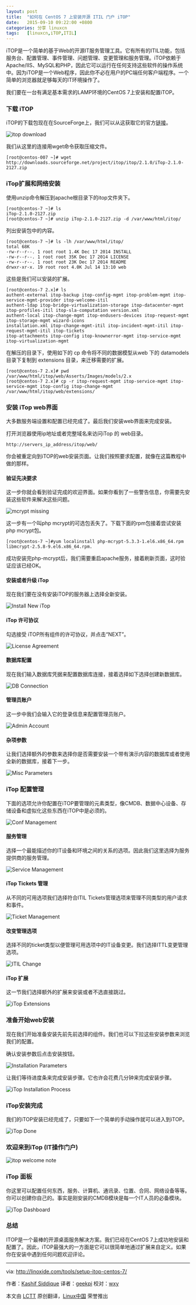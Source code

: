 ```yaml
---
layout: post
title:	"如何在 CentOS 7 上安装开源 ITIL 门户 iTOP"
date:	2015-09-10 09:22:00 +0800 
categories:	分享 linuxcn 
tags:	[linuxcn,iTOP,ITIL]
---
```



iTOP是一个简单的基于Web的开源IT服务管理工具。它有所有的ITIL功能，包括服务台、配置管理、事件管理、问题管理、变更管理和服务管理。iTOP依赖于Apache/IIS、MySQL和PHP，因此它可以运行在任何支持这些软件的操作系统中。因为iTOP是一个Web程序，因此你不必在用户的PC端任何客户端程序。一个简单的浏览器就足够每天的IT环境操作了。


我们要在一台有满足基本需求的LAMP环境的CentOS 7上安装和配置iTOP。


### 下载 iTOP


iTOP的下载包现在在SourceForge上，我们可以从这获取它的官方[链接](http://www.combodo.com/spip.php?page=rubrique&id_rubrique=8)。


![itop download](/Asserts/Images//attachment/album/201509/09/212345qzk5a2tuga3xuiic.png)


我们从这里的连接用wget命令获取压缩文件。



```
[root@centos-007 ~]# wget http://downloads.sourceforge.net/project/itop/itop/2.1.0/iTop-2.1.0-2127.zip

```

### iTop扩展和网络安装


使用unzip命令解压到apache根目录下的itop文件夹下。



```
[root@centos-7 ~]# ls
iTop-2.1.0-2127.zip
[root@centos-7 ~]# unzip iTop-2.1.0-2127.zip -d /var/www/html/itop/

```

列出安装包中的内容。



```
[root@centos-7 ~]# ls -lh /var/www/html/itop/
total 68K
-rw-r--r--. 1 root root 1.4K Dec 17 2014 INSTALL
-rw-r--r--. 1 root root 35K Dec 17 2014 LICENSE
-rw-r--r--. 1 root root 23K Dec 17 2014 README
drwxr-xr-x. 19 root root 4.0K Jul 14 13:10 web

```

这些是我们可以安装的扩展。



```
[root@centos-7 2.x]# ls
authent-external itop-backup itop-config-mgmt itop-problem-mgmt itop-service-mgmt-provider itop-welcome-itil
authent-ldap itop-bridge-virtualization-storage itop-datacenter-mgmt itop-profiles-itil itop-sla-computation version.xml
authent-local itop-change-mgmt itop-endusers-devices itop-request-mgmt itop-storage-mgmt wizard-icons
installation.xml itop-change-mgmt-itil itop-incident-mgmt-itil itop-request-mgmt-itil itop-tickets
itop-attachments itop-config itop-knownerror-mgmt itop-service-mgmt itop-virtualization-mgmt

```

在解压的目录下，使用如下的 cp 命令将不同的数据模型从web 下的 datamodels 目录下复制到 extensions 目录，来迁移需要的扩展。



```
[root@centos-7 2.x]# pwd
/var/www/html/itop/web/Asserts/Images/models/2.x
[root@centos-7 2.x]# cp -r itop-request-mgmt itop-service-mgmt itop-service-mgmt itop-config itop-change-mgmt /var/www/html/itop/web/extensions/

```

### 安装 iTop web界面


大多数服务端设置和配置已经完成了。最后我们安装web界面来完成安装。


打开浏览器使用ip地址或者完整域名来访问iTop 的 web目录。



```
http://servers_ip_address/itop/web/

```

你会被重定向到iTOP的web安装页面。让我们按照要求配置，就像在这篇教程中做的那样。


#### 验证先决要求


这一步你就会看到验证完成的欢迎界面。如果你看到了一些警告信息，你需要先安装这些软件来解决这些问题。


![mcrypt missing](/Asserts/Images//attachment/album/201509/09/212349awnntwn43bwwd0pv.png)


这一步有一个叫php mcrypt的可选包丢失了。下载下面的rpm包接着尝试安装php mcrypt包。



```
[root@centos-7 ~]#yum localinstall php-mcrypt-5.3.3-1.el6.x86_64.rpm libmcrypt-2.5.8-9.el6.x86_64.rpm.

```

成功安装完php-mcrypt后，我们需要重启apache服务，接着刷新页面，这时验证应该已经OK。


#### 安装或者升级 iTop


现在我们要在没有安装iTOP的服务器上选择全新安装。


![Install New iTop](/Asserts/Images//attachment/album/201509/09/212353idmkf4lcqyxgmfly.png)


#### iTop 许可协议


勾选接受 iTOP所有组件的许可协议，并点击“NEXT”。


![License Agreement](/Asserts/Images//attachment/album/201509/09/212355x7r9dvdf79vffj7f.png)


#### 数据库配置


现在我们输入数据库凭据来配置数据库连接，接着选择如下选择创建新数据库。


![DB Connection](/Asserts/Images//attachment/album/201509/09/212359stl2unj9nlm9etyk.png)


#### 管理员账户


这一步中我们会输入它的登录信息来配置管理员账户。


![Admin Account](/Asserts/Images//attachment/album/201509/09/212401gep4hw64fnjv4fhv.png)


#### 杂项参数


让我们选择额外的参数来选择你是否需要安装一个带有演示内容的数据库或者使用全新的数据库，接着下一步。


![Misc Parameters](/Asserts/Images//attachment/album/201509/09/212402npplsssb46b445s5.png)


### iTop 配置管理


下面的选项允许你配置在iTOP要管理的元素类型，像CMDB、数据中心设备、存储设备和虚拟化这些东西在iTOP中是必须的。


![Conf Management](/Asserts/Images//attachment/album/201509/09/212405y3adaaxjr8aalhl8.png)


#### 服务管理


选择一个最能描述你的IT设备和环境之间的关系的选项。因此我们这里选择为服务提供商的服务管理。


![Service Management](/Asserts/Images//attachment/album/201509/09/212407wb44xxxttxwlepqo.png)


#### iTop Tickets 管理


从不同的可用选项我们选择符合ITIL Tickets管理选项来管理不同类型的用户请求和事件。


![Ticket Management](/Asserts/Images//attachment/album/201509/09/212409zbv5o5bvhtbihqh5.png)


#### 改变管理选项


选择不同的ticket类型以便管理可用选项中的IT设备变更。我们选择ITTL变更管理选项。


![ITIL Change](/Asserts/Images//attachment/album/201509/09/212412dq59q8zqwq58muqq.png)


#### iTop 扩展


这一节我们选择额外的扩展来安装或者不选直接跳过。


![iTop Extensions](/Asserts/Images//attachment/album/201509/09/212416qyp3d3dtdep3p3zl.png)


### 准备开始web安装


现在我们开始准备安装先前先前选择的组件。我们也可以下拉这些安装参数来浏览我们的配置。


确认安装参数后点击安装按钮。


![Installation Parameters](/Asserts/Images//attachment/album/201509/09/212419wqkkqpox90cvcv0v.png)


让我们等待进度条来完成安装步骤。它也许会花费几分钟来完成安装步骤。


![iTop Installation Process](/Asserts/Images//attachment/album/201509/09/212420acbjrkgqaj9lcreg.png)


### iTop安装完成


我们的iTOP安装已经完成了，只要如下一个简单的手动操作就可以进入到iTOP。


![iTop Done](/Asserts/Images//attachment/album/201509/09/212426j14yeh55it4iceil.png)


### 欢迎来到iTop (IT操作门户)


![itop welcome note](/Asserts/Images//attachment/album/201509/09/212429zjh6fz2vs83jv8a0.png)


### iTop 面板


你这里可以配置任何东西，服务、计算机、通讯录、位置、合同、网络设备等等。你可以创建你自己的。事实是刚安装的CMDB模块是每一个IT人员的必备模块。


![iTop Dashboard](/Asserts/Images//attachment/album/201509/09/212434fsho0ouu0r1o0ia0.png)


### 总结


ITOP是一个最棒的开源桌面服务解决方案。我们已经在CentOS 7上成功地安装和配置了。因此，iTOP最强大的一方面是它可以很简单地通过扩展来自定义。如果你在安装中遇到任何问题欢迎评论。




---


via: <http://linoxide.com/tools/setup-itop-centos-7/>


作者：[Kashif Siddique](http://linoxide.com/author/kashifs/) 译者：[geekpi](https://github.com/geekpi) 校对：[wxy](https://github.com/wxy)


本文由 [LCTT](https://github.com/LCTT/TranslateProject) 原创翻译，[Linux中国](https://linux.cn/) 荣誉推出

